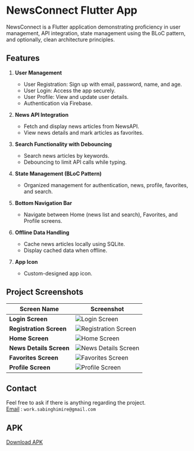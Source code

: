 # NewsConnect Flutter App

NewsConnect is a Flutter application demonstrating proficiency in user management, API integration, state management using the BLoC pattern, and optionally, clean architecture principles.

## Features

1. **User Management**
   - User Registration: Sign up with email, password, name, and age.
   - User Login: Access the app securely.
   - User Profile: View and update user details.
   - Authentication via Firebase.

2. **News API Integration**
   - Fetch and display news articles from NewsAPI.
   - View news details and mark articles as favorites.

3. **Search Functionality with Debouncing**
   - Search news articles by keywords.
   - Debouncing to limit API calls while typing.

4. **State Management (BLoC Pattern)**
   - Organized management for authentication, news, profile, favorites, and search.

5. **Bottom Navigation Bar**
   - Navigate between Home (news list and search), Favorites, and Profile screens.

6. **Offline Data Handling**
   - Cache news articles locally using SQLite.
   - Display cached data when offline.

7. **App Icon**
   - Custom-designed app icon.

## Project Screenshots

| Screen Name           | Screenshot                                              |
|-----------------------|---------------------------------------------------------|
| **Login Screen**       | ![Login Screen](screenshots/login.jpg)           |
| **Registration Screen**| ![Registration Screen](screenshots/register.jpg) |
| **Home Screen**        | ![Home Screen](screenshots/home.jpg)             |
| **News Details Screen**| ![News Details Screen](screenshots/news_detail.jpg) |
| **Favorites Screen**   | ![Favorites Screen](screenshots/fav.jpg)   |
| **Profile Screen**     | ![Profile Screen](screenshots/profile.jpg)       |

## Contact

Feel free to ask if there is anything regarding the project.  
[Email](work.sabinghimire@gmail.com) : `work.sabinghimire@gmail.com`

## APK

[Download APK](https://github.com/Saw2110/NewsConnect/raw/main/appfile/NewsConnect.apk)
